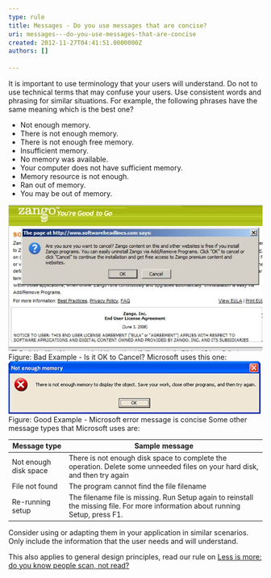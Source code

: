 ```yaml
---
type: rule
title: Messages - Do you use messages that are concise?
uri: messages---do-you-use-messages-that-are-concise
created: 2012-11-27T04:41:51.0000000Z
authors: []

---
```


 
It is important to use terminology that your users will understand. Do not to use technical terms that may confuse your users. Use consistent words and phrasing for similar situations. For example, the following phrases have the same meaning which is the best one?
   ​
- Not enough memory.
- There is not enough memory.
- There is not enough free memory.
- Insufficient memory.
- No memory was available.
- Your computer does not have sufficient memory.
- Memory resource is not enough.
- Ran out of memory.
- You may be out of memory.

![](../../assets/Bad-MessageBoxZango.jpg)Figure: Bad Example - Is it OK to Cancel?
Microsoft uses this one:
![Not Enough Memory](../../assets/NotEnoughMemory.gif)Figure: Good Example - Microsoft error message is concise
Some other message types that Microsoft uses are:


| Message type | Sample message |
| --- | --- |
| Not enough disk space | There is not enough disk space to complete the operation. Delete some unneeded files on your hard disk, and then try again |
| File not found | The program cannot find the file filename |
| Re-running setup | The filename file is missing. Run Setup again to reinstall the missing file. For more information about running Setup, press F1.  |


Consider using or adapting them in your application in similar scenarios. Only include the information that the user needs and will understand.

This also applies to general design principles, read our rule on [Less is more: do you know people scan, not read?](/less-is-more-do-you-know-people-scan-not-read)

